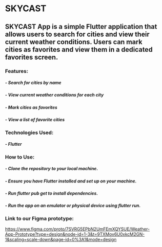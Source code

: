 # SKYCAST
## SKYCAST App is a simple Flutter application that allows users to search for cities and view their current weather conditions. Users can mark cities as favorites and view them in a dedicated favorites screen.

### Features:
##### - Search for cities by name
##### - View current weather conditions for each city
##### - Mark cities as favorites
##### - View a list of favorite cities


### Technologies Used:
##### - Flutter

### How to Use: 
##### - Clone the repository to your local machine.
##### - Ensure you have Flutter installed and set up on your machine.
##### - Run flutter pub get to install dependencies.
##### - Run the app on an emulator or physical device using flutter run.

### Link to our Figma prototype: 
https://www.figma.com/proto/7SVRG5EPbN2UmFEmXQYSUE/Weather-App-Prototype?type=design&node-id=1-3&t=9TXMov6U0xkcM2GN-1&scaling=scale-down&page-id=0%3A1&mode=design
